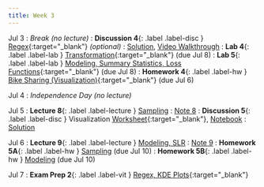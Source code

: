 ```yaml
---
title: Week 3
---
```


Jul 3
: <i>Break (no lecture)</i>
: **Discussion 4**{: .label .label-disc } [Regex](https://drive.google.com/file/d/1CdDDkHj14-VeJKV0VW0hie0thEqTWixu/view?usp=sharing){:target="_blank"} <i>(optional)</i>
    : [Solution](https://drive.google.com/file/d/18ozFLljxLUGRNnYjo9CEl1nrjOIhnn4P/view?usp=sharing), [Video Walkthrough](https://drive.google.com/drive/folders/1570JclZdtUoJ4Lt_jkmxC6hymkvrY1wj?usp=sharing)
: **Lab 4**{: .label .label-lab } [Transformation](https://data100.datahub.berkeley.edu/hub/user-redirect/git-pull?repo=https%3A%2F%2Fgithub.com%2FDS-100%2Fsu23-materials&branch=main&urlpath=lab%2Ftree%2Fsu23-materials%2Flab%2Flab04%2Flab04.ipynb){:target="_blank"} (due Jul 8)
: **Lab 5**{: .label .label-lab } [Modeling, Summary Statistics, Loss Functions](https://data100.datahub.berkeley.edu/hub/user-redirect/git-pull?repo=https%3A%2F%2Fgithub.com%2FDS-100%2Fsu23-materials&branch=main&urlpath=lab%2Ftree%2Fsu23-materials%2Flab%2Flab05%2Flab05.ipynb){:target="_blank"} (due Jul 8)
: **Homework 4**{: .label .label-hw } [Bike Sharing (Visualization)](https://data100.datahub.berkeley.edu/hub/user-redirect/git-pull?repo=https%3A%2F%2Fgithub.com%2FDS-100%2Fsu23-materials&branch=main&urlpath=lab%2Ftree%2Fsu23-materials%2Fhw%2Fhw04%2Fhw04.ipynb){:target="_blank"} (due Jul 6)

Jul 4
: <i>Independence Day (no lecture)</i>

Jul 5
: **Lecture 8**{: .label .label-lecture } [Sampling](lecture/lec08)
    : [Note 8](https://ds100.org/course-notes-su23/sampling/sampling.html)
: **Discussion 5**{: .label .label-disc } Visualization [Worksheet](https://drive.google.com/file/d/1wZs71ShfLf9FR8qmgIAVyD2veVn-d6O4/view?usp=sharing){:target="_blank"}, [Notebook](https://data100.datahub.berkeley.edu/hub/user-redirect/git-pull?repo=https%3A%2F%2Fgithub.com%2FDS-100%2Fsu23-materials&branch=main&urlpath=lab%2Ftree%2Fsu23-materials%2Fdisc%2Fdisc05%2Fdisc05_coding_exercises.ipynb)
    : [Solution](https://drive.google.com/file/d/10GeMo4J5j3NClHU2XcfhKW9f_FzpSVF1/view?usp=sharing)

Jul 6
: **Lecture 9**{: .label .label-lecture } [Modeling, SLR](lecture/lec09)
    : [Note 9](https://ds100.org/course-notes-su23/intro_to_modeling/intro_to_modeling.html)
: **Homework 5A**{: .label .label-hw } [Sampling](https://data100.datahub.berkeley.edu/hub/user-redirect/git-pull?repo=https%3A%2F%2Fgithub.com%2FDS-100%2Fsu23-materials&branch=main&urlpath=lab%2Ftree%2Fsu23-materials%2Fhw%2Fhw05%2Fhw05.ipynb) (due Jul 10)
: **Homework 5B**{: .label .label-hw } [Modeling](https://drive.google.com/file/d/1tq3K4z2TkgoFTXDprU-mMMOBSjnQtkLD/view?usp=sharing) (due Jul 10)

Jul 7
: **Exam Prep 2**{: .label .label-vit } [Regex, KDE Plots](https://drive.google.com/file/d/1MsVuP_cAsLW7Dzqo1mSHQlGzttqzbhDc/view?usp=sharing){:target="_blank"}
